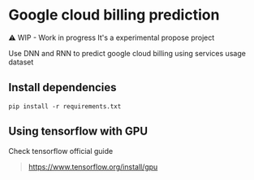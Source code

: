 # Google cloud billing prediction
:warning: WIP - Work in progress
It's a experimental propose project



Use DNN and RNN to predict google cloud billing using services usage dataset

## Install dependencies

```  
pip install -r requirements.txt
```

## Using tensorflow with GPU

Check tensorflow official guide

> https://www.tensorflow.org/install/gpu